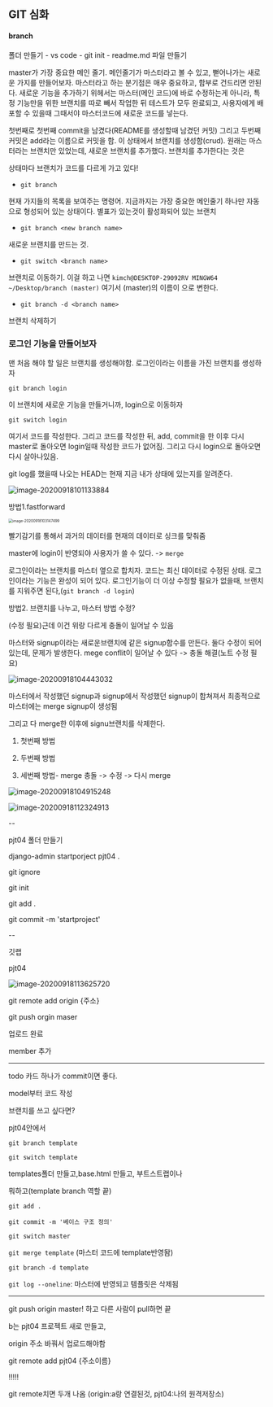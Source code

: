 ## GIT 심화



#### branch



폴더 만들기 - vs code - git init - readme.md 파일 만들기 

master가 가장 중요한 메인 줄기. 메인줄기가 마스터라고 볼 수 있고, 뻗어나가는 새로운 가지를 만들어보자. 마스터라고 하는 분기점은 매우 중요하고, 함부로 건드리면 안된다. 새로운 기능을 추가하기 위헤서는 마스터(메인 코드)에 바로 수정하는게 아니라, 특정 기능만을 위한 브랜치를 따로 빼서 작업한 뒤 테스트가 모두 완료되고, 사용자에게 배포할 수 있을때 그때서야 마스터코드에 새로운 코드를 넣는다. 

첫번째로 첫번째 commit을 남겼다(README를 생성할때 남겼던 커밋) 그리고 두번째 커밋은 add라는 이름으로 커밋을 함. 이 상태에서 브랜치를 생성함(crud). 원래는 마스터라는 브랜치만 있었는데, 새로운 브랜치를 추가했다. 브랜치를 추가한다는 것은 

상태마다 브랜치가 코드를 다르게 가고 있다! 



- `git branch` 

현재 가지들의 목록을 보여주는 명령어. 지금까지는 가장 중요한 메인줄기 하나만 자동으로 형성되어 있는 상태이다. 별표가 있는것이 활성화되어 있는 브랜치

- `git branch <new branch name>` 

새로운 브랜치를 만드는 것. 

- `git switch <branch name> ` 

브랜치로 이동하기. 이걸 하고 나면 `kimch@DESKTOP-29092RV MINGW64 ~/Desktop/branch (master)` 여기서 (master)의 이름이 <brand name>으로 변한다. 

- `git branch -d <branch name>`

브랜치 삭제하기



### 로그인 기능을 만들어보자

맨 처음 해야 할 일은 브랜치를 생성해야함. 로그인이라는 이름을 가진 브랜치를 생성하자

`git branch login`

이 브랜치에 새로운 기능을 만들거니까, login으로 이동하자

`git switch login`

여기서 코드를 작성한다. 그리고 코드를 작성한 뒤, add, commit을 한 이후 다시 master로 돌아오면 login일때 작성한 코드가 없어짐. 그리고 다시 login으로 돌아오면 다시 살아나있음.

git log를 했을때 나오는 HEAD는 현재 지금 내가 상태에 있는지를 알려준다.

![image-20200918101133884](0917_django_project.assets/image-20200918101133884.png)





방법1.fastforward 

<img src="0917_django_project.assets/image-20200918103147499.png" alt="image-20200918103147499" style="zoom:50%;" />

빨기감기를 통해서 과거의 데이터를 현재의 데이터로 싱크를 맞춰줌

master에 login이 반영되야 사용자가 쓸 수 있다. -> `merge`

로그인이라는 브랜치를 마스터 옆으로 합치자. 코드는 최신 데이터로 수정된 상태. 로그인이라는 기능은 완성이 되어 있다. 로그인기능이 더 이상 수정할 필요가 없을때, 브랜치를 지워주면 된다,(`git branch -d login`)



방법2. 브랜치를 나누고, 마스터 방법 수정?

(수정 필요)근데 이건 위랑 다르게 충돌이 일어날 수 있음

마스터와 signup이라는 새로운브랜치에 같은 signup함수를 만든다. 둘다 수정이 되어 있는데, 문제가 발생한다. mege conflit이 일어날 수 있다 -> 충돌 해결(노트 수정 필요)

![image-20200918104443032](0917_django_project.assets/image-20200918104443032.png)

마스터에서 작성했던 signup과 signup에서 작성했던 signup이 합쳐져서 최종적으로 마스터에는 merge signup이 생성됨

 그리고 다 merge한 이후에 signu브랜치를 삭제한다.



1) 첫번째 방법

2) 두번째 방법

3) 세번째 방법- merge 충돌 -> 수정 -> 다시 merge

![image-20200918104915248](0917_django_project.assets/image-20200918104915248.png)



![image-20200918112324913](0917_django_project.assets/image-20200918112324913.png)





--

pjt04 폴더 만들기

django-admin startporject pjt04 .

git ignore

git init

git add .

git commit -m 'startproject'

--

깃랩

pjt04

![image-20200918113625720](0917_django_project.assets/image-20200918113625720.png)



git remote add origin {주소}

git push orgin maser

 업로드 완료

member 추가



-----

todo 카드 하나가 commit이면 좋다.

model부터 코드 작성

브랜치를 쓰고 싶다면?

pjt04안에서 

`git branch template`

`git switch template`

templates폴더 만들고,base.html 만들고, 부트스트랩이나 

뭐하고(template branch 역할 끝)

`git add . `

`git commit -m '베이스 구조 정의'`

`git switch master`

`git merge template` (마스터 코드에 template반영돰)

`git branch -d template` 

`git log --oneline`: 마스터에 반영되고 템플릿은 삭제됨

____

git push origin master! 하고 다른 사람이 pull하면 끝

b는 pjt04 프로젝트 새로 만들고, 

origin 주소 바꿔서 업로드해야함

git remote add pjt04 {주소이름}

!!!!!

git remote치면 두개 나옴 (origin:a랑 연결된것, pjt04:나의 원격저장소)



